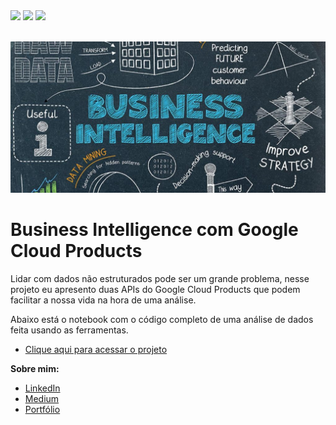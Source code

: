 <div>
  <a href="https://www.linkedin.com/in/júlio-cézar-de-paula-0b64b8226" target="_blank"><img src="https://img.shields.io/badge/-LinkedIn-%230077B5?style=for-the-badge&logo=linkedin&logoColor=white" target="_blank"></a>
  <a href = "mailto:jcp.paula17@gmail.com"><img src="https://img.shields.io/badge/Gmail-D14836?style=for-the-badge&logo=gmail&logoColor=white" target="_blank"></a>
  <a href="https://medium.com/@jcp.paula17" target="_blank"><img src="https://img.shields.io/badge/Medium-12100E?style=for-the-badge&logo=medium&logoColor=white"></a>
</div>
<br/>

<p align="center">
  <img src="BI.png" >
</p>

# Business Intelligence com Google Cloud Products


Lidar com dados não estruturados pode ser um grande problema, nesse projeto eu apresento duas APIs do Google Cloud Products que podem facilitar a nossa vida na hora de uma análise.

Abaixo está o notebook com o código completo de uma análise de dados feita usando as ferramentas.

* [Clique aqui para acessar o projeto](https://github.com/jcppaula/Business-Intelligence-com-Google-Cloud-Products/blob/main/Business_Intelligence_com_Google_Cloud_Products_21_02_23.ipynb)


**Sobre mim:**
* [LinkedIn](https://www.linkedin.com/in/j%C3%BAlio-c%C3%A9zar-de-paula-0b64b8226/)
* [Medium](https://medium.com/@jcp.paula17)
* [Portfólio](https://github.com/jcppaula/Portfolio)
